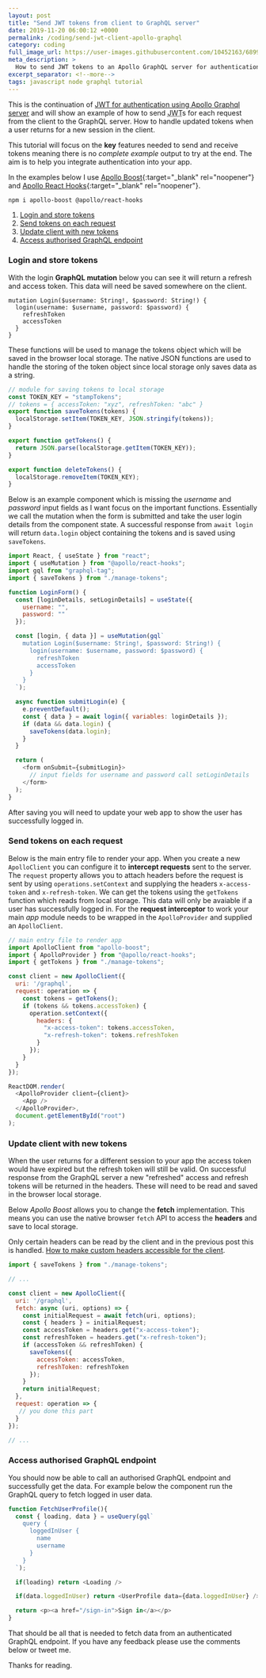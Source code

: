 ```yaml
---
layout: post
title: "Send JWT tokens from client to GraphQL server"
date: 2019-11-20 06:00:12 +0000
permalink: /coding/send-jwt-client-apollo-graphql
category: coding
full_image_url: https://user-images.githubusercontent.com/10452163/68999707-54ee5200-08bc-11ea-90dd-4509735e0b22.jpg
meta_description: >
  How to send JWT tokens to an Apollo GraphQL server for authentication
excerpt_separator: <!--more-->
tags: javascript node graphql tutorial
---
```


This is the continuation of [JWT for authentication using Apollo Graphql server](/coding/json-web-tokens-using-apollo-graphql) and will show an example of how to send <abbr title="JSON web token">JWT</abbr>s for each request from the client to the GraphQL server. How to handle updated tokens when a user returns for a new session in the client.

<!--more-->

This tutorial will focus on the **key** features needed to send and receive tokens meaning there is no _complete example_ output to try at the end. The aim is to help you integrate authentication into your app.

In the examples below I use [Apollo Boost](https://github.com/apollographql/apollo-client/tree/master/packages/apollo-boost){:target="\_blank" rel="noopener"} and [Apollo React Hooks](https://www.apollographql.com/docs/react/api/react-hooks/){:target="\_blank" rel="noopener"}.

```
npm i apollo-boost @apollo/react-hooks
```

1. [Login and store tokens](#login-and-store-tokens)
1. [Send tokens on each request](#send-tokens-on-each-request)
1. [Update client with new tokens](#update-client-with-new-tokens)
1. [Access authorised GraphQL endpoint](#access-authorised-graphql-endpoint)

### Login and store tokens

With the login **GraphQL mutation** below you can see it will return a refresh and access token. This data will need be saved somewhere on the client.

```
mutation Login($username: String!, $password: String!) {
  login(username: $username, password: $password) {
    refreshToken
    accessToken
  }
}
```

These functions will be used to manage the tokens object which will be saved in the browser local storage.
The native JSON functions are used to handle the storing of the token object since local storage only saves data as a string.

```javascript
// module for saving tokens to local storage
const TOKEN_KEY = "stampTokens";
// tokens = { accessToken: "xyz", refreshToken: "abc" }
export function saveTokens(tokens) {
  localStorage.setItem(TOKEN_KEY, JSON.stringify(tokens));
}

export function getTokens() {
  return JSON.parse(localStorage.getItem(TOKEN_KEY));
}

export function deleteTokens() {
  localStorage.removeItem(TOKEN_KEY);
}
```

Below is an example component which is missing the _username_ and _password_ input fields as I want focus on the important functions. Essentially we call the mutation when the form is submitted and take the user login details from the component state. A successful response from `await login` will return `data.login` object containing the tokens and is saved using `saveTokens`.

```javascript
import React, { useState } from "react";
import { useMutation } from "@apollo/react-hooks";
import gql from "graphql-tag";
import { saveTokens } from "./manage-tokens";

function LoginForm() {
  const [loginDetails, setLoginDetails] = useState({
    username: "",
    password: ""
  });

  const [login, { data }] = useMutation(gql`
    mutation Login($username: String!, $password: String!) {
      login(username: $username, password: $password) {
        refreshToken
        accessToken
      }
    }
  `);

  async function submitLogin(e) {
    e.preventDefault();
    const { data } = await login({ variables: loginDetails });
    if (data && data.login) {
      saveTokens(data.login);
    }
  }

  return (
    <form onSubmit={submitLogin}>
      // input fields for username and password call setLoginDetails
    </form>
  );
}
```

After saving you will need to update your web app to show the user has successfully logged in.

### Send tokens on each request

Below is the main entry file to render your app. When you create a new `ApolloClient` you can configure it to **intercept requests** sent to the server. The `request` property allows you to attach headers before the request is sent by using `operations.setContext` and supplying the headers `x-access-token` and `x-refresh-token`. We can get the tokens using the `getTokens` function which reads from local storage. This data will only be avaiable if a user has successfully logged in. For the **request interceptor** to work your main _app_ module needs to be wrapped in the `ApolloProvider` and supplied an `ApolloClient`.

```javascript
// main entry file to render app
import ApolloClient from "apollo-boost";
import { ApolloProvider } from "@apollo/react-hooks";
import { getTokens } from "./manage-tokens";

const client = new ApolloClient({
  uri: '/graphql',
  request: operation => {
    const tokens = getTokens();
    if (tokens && tokens.accessToken) {
      operation.setContext({
        headers: {
          "x-access-token": tokens.accessToken,
          "x-refresh-token": tokens.refreshToken
        }
      });
    }
  }
});

ReactDOM.render(
  <ApolloProvider client={client}>
    <App />
  </ApolloProvider>,
  document.getElementById("root")
);
```

### Update client with new tokens

When the user returns for a different session to your app the access token would have expired but the refresh token will still be valid. On successful response from the GraphQL server a new "refreshed" access and refresh tokens will be returned in the headers. These will need to be read and saved in the browser local storage.

Below _Apollo Boost_ allows you to change the **fetch** implementation. This means you can use the native browser `fetch` API to access the **headers** and save to local storage.

Only certain headers can be read by the client and in the previous post this is handled. [How to make custom headers accessible for the client](/coding/json-web-tokens-using-apollo-graphql#express-middleware-to-validate-tokens).

```javascript
import { saveTokens } from "./manage-tokens";

// ...

const client = new ApolloClient({
  uri: '/graphql',
  fetch: async (uri, options) => {
    const initialRequest = await fetch(uri, options);
    const { headers } = initialRequest;
    const accessToken = headers.get("x-access-token");
    const refreshToken = headers.get("x-refresh-token");
    if (accessToken && refreshToken) {
      saveTokens({
        accessToken: accessToken,
        refreshToken: refreshToken
      });
    }
    return initialRequest;
  },
  request: operation => {
   // you done this part
  }
});

// ...
```

### Access authorised GraphQL endpoint

You should now be able to call an authorised GraphQL endpoint and successfully get the data. For example below the component run the GraphQL query to fetch logged in user data.

```javascript
function FetchUserProfile(){
  const { loading, data } = useQuery(gql`
    query {
      loggedInUser {
        name
        username
      }
    }
  `);

  if(loading) return <Loading />

  if(data.loggedInUser) return <UserProfile data={data.loggedInUser} />

  return <p><a href="/sign-in">Sign in</a></p>
}
```

That should be all that is needed to fetch data from an authenticated GraphQL endpoint.
If you have any feedback please use the comments below or tweet me.

Thanks for reading.